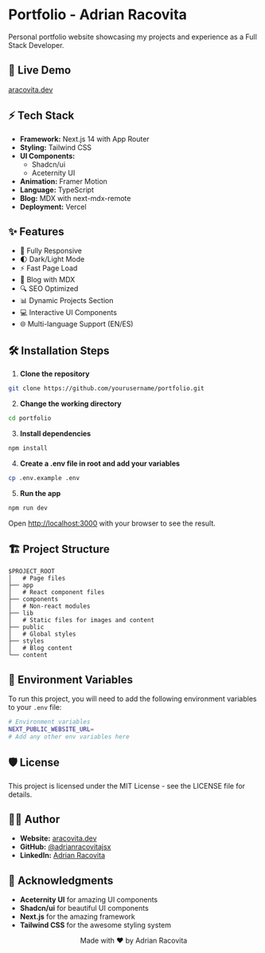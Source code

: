 # Portfolio - Adrian Racovita

Personal portfolio website showcasing my projects and experience as a Full Stack Developer.

## 🚀 Live Demo

[aracovita.dev](https://aracovita.dev)

## ⚡ Tech Stack

- **Framework:** Next.js 14 with App Router
- **Styling:** Tailwind CSS
- **UI Components:** 
  - Shadcn/ui
  - Aceternity UI
- **Animation:** Framer Motion
- **Language:** TypeScript
- **Blog:** MDX with next-mdx-remote
- **Deployment:** Vercel

## ✨ Features

- 📱 Fully Responsive
- 🌓 Dark/Light Mode
- ⚡ Fast Page Load
- 📝 Blog with MDX
- 🔍 SEO Optimized
- 📊 Dynamic Projects Section
- 💻 Interactive UI Components
- 🌐 Multi-language Support (EN/ES)

## 🛠️ Installation Steps

1. **Clone the repository**

```bash
git clone https://github.com/yourusername/portfolio.git
```

2. **Change the working directory**

```bash
cd portfolio
```

3. **Install dependencies**

```bash
npm install
```

4. **Create a .env file in root and add your variables**

```bash
cp .env.example .env
```

5. **Run the app**

```bash
npm run dev
```

Open [http://localhost:3000](http://localhost:3000) with your browser to see the result.

## 🏗️ Project Structure

```
$PROJECT_ROOT
│   # Page files
├── app
│   # React component files
├── components
│   # Non-react modules
├── lib
│   # Static files for images and content
├── public
│   # Global styles
├── styles
│   # Blog content
└── content
```

## 🧞 Environment Variables

To run this project, you will need to add the following environment variables to your `.env` file:

```bash
# Environment variables
NEXT_PUBLIC_WEBSITE_URL=
# Add any other env variables here
```

## 🛡️ License

This project is licensed under the MIT License - see the LICENSE file for details.

## 🙋‍♂️ Author

- **Website:** [aracovita.dev](https://aracovita.dev)
- **GitHub:** [@adrianracovitajsx](https://github.com/adrianracovitajsx)
- **LinkedIn:** [Adrian Racovita]([https://linkedin.com/in/adrianracovita](https://www.linkedin.com/in/adrian-liviu-racovita/))

## 🙌 Acknowledgments

- **Aceternity UI** for amazing UI components
- **Shadcn/ui** for beautiful UI components
- **Next.js** for the amazing framework
- **Tailwind CSS** for the awesome styling system

<p align="center">
  Made with ❤️ by Adrian Racovita
</p>
